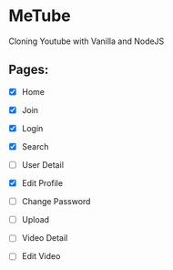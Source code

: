 # MeTube

Cloning Youtube with Vanilla and NodeJS


## Pages:

- [x] Home
- [x] Join
- [x] Login
- [x] Search
- [ ] User Detail
- [x] Edit Profile
- [ ] Change Password
- [ ] Upload
- [ ] Video Detail
- [ ] Edit Video

